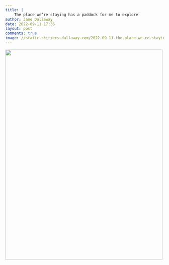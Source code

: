 ```yaml
---
title: |
    The place we’re staying has a paddock for me to explore
author: Jane Dallaway
date: 2022-09-11 17:36
layout: post
comments: true
image: //static.skitters.dallaway.com/2022-09-11-the-place-we-re-staying-has-a-paddock-for-me-to-explore-fullsize-0.jpeg
---
```


<a href="//static.skitters.dallaway.com/2022-09-11-the-place-we-re-staying-has-a-paddock-for-me-to-explore-fullsize-0.jpeg"><img src="//static.skitters.dallaway.com/2022-09-11-the-place-we-re-staying-has-a-paddock-for-me-to-explore-thumb-0.jpeg" width="500" height="667"></a>



